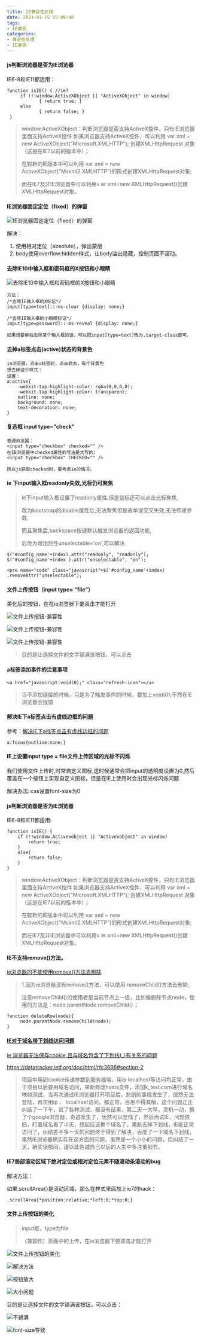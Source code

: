 ```yaml
---
title: IE兼容性处理
date: 2021-01-15 15:09:48
tags:
- IE兼容
categories:
- 兼容性处理
- IE兼容
---
```


#### js判断浏览器是否为IE浏览器

IE6-8和IE11都适用：

```
function isIE() { //ie?
     if (!!window.ActiveXObject || "ActiveXObject" in window)
            { return true; }
     else
            { return false; }
 }
```

> window.ActiveXObject：判断浏览器是否支持ActiveX控件，只有IE浏览器里面支持ActiveX控件
> 如果浏览器支持ActiveX控件，可以利用 var xml = new ActiveXObject("Microsoft.XMLHTTP"); 创建XMLHttpRequest 对象（这是在IE7以前的版本中）；
>
> 在较新的IE版本中可以利用 var xml = new ActiveXObject("Msxml2.XMLHTTP")的形式创建XMLHttpRequest对象;
>
> 而在IE7及非IE浏览器中可以利用v ar xml=new XMLHttpRequest()创建XMLHttpRequest对象。



#### IE浏览器固定定位（fixed）的弹窗

![IE浏览器固定定位（fixed）的弹窗](https://raw.githubusercontent.com/winney07/Images/main/winney07.github.io/IE%E5%85%BC%E5%AE%B9%E6%80%A7%E5%A4%84%E7%90%86/ie-fixed.png)

解决：

1. 使用相对定位（absolute），弹出蒙层
2. body使用overflow:hidden样式，让body溢出隐藏，控制页面不滚动。

#### 去除IE10中输入框和密码框的X按钮和小眼睛

![去除IE10中输入框和密码框的X按钮和小眼睛](https://raw.githubusercontent.com/winney07/Images/main/winney07.github.io/IE%E5%85%BC%E5%AE%B9%E6%80%A7%E5%A4%84%E7%90%86/ie10-input.png)

```
方法：
/*去除IE输入框的X标记*/
input[type=text]::-ms-clear {display: none;}

/*去除IE输入框的小眼睛标记*/
input[type=password]::-ms-reveal {display: none;}

如果想要单独去除某个输入框的话，可以把input[type=text]改为.target-class即可。
```

#### 去掉a标签点击(active)状态的背景色

```
ie浏览器，点击a标签时，点击状态，有个背景色
想去掉这个样式：
设置：
a:active{
    -webkit-tap-highlight-color: rgba(0,0,0,0);
    -webkit-tap-highlight-color: transparent;
    outline: none;
    background: none;
    text-decoration: none;
}
```

#### 复选框 input type="check"

```
普通浏览器：
<input type="checkbox" checked="" />
在IE浏览器中checked属性的写法是大写的:
<input type="checkbox" CHECKED="" />

所以js获取checked时，要考虑ie的情况。
```

#### ie 下input输入框readonly失效,光标仍可聚焦

> ie下input输入框设置了readonly属性,但是鼠标还可以点击光标聚焦,
>
> 改为bootstrap的disable属性后,无法聚焦但是表单提交又失效,无法传递参数,
>
> 而且聚焦后,backspace按键默认触发浏览器的返回功能,
>
> 后改为增加屈性unselectable='on',可以解决.

```
$("#config_name'+index).attr("readonly", "readonly");
$("#config_name'+index ).attr("unselectable", "on");
```

```
<pre name="code" class="javascript">$('#config_name'+index) .removeAttr("unselectable");
```

#### 文件上传按钮（input type= "file"）

美化后的按钮，在在ie浏览器下要双击才能打开

![文件上传按钮-兼容性](https://raw.githubusercontent.com/winney07/Images/main/winney07.github.io/IE%E5%85%BC%E5%AE%B9%E6%80%A7%E5%A4%84%E7%90%86/input-file.png)

![文件上传按钮-兼容性](https://raw.githubusercontent.com/winney07/Images/main/winney07.github.io/IE%E5%85%BC%E5%AE%B9%E6%80%A7%E5%A4%84%E7%90%86/input-file2.png)

![文件上传按钮-兼容性](https://raw.githubusercontent.com/winney07/Images/main/winney07.github.io/IE%E5%85%BC%E5%AE%B9%E6%80%A7%E5%A4%84%E7%90%86/input-file3.png)

> 目的是让选择文件的文字铺满该按钮，可以点击



#### a标签添加事件的注意事项

```
<a href="javascript:void(0);" class="refresh-icon"></a>
```

> 当不添加链接的时候，只是为了触发事件的时候，要加上void(0);不然在IE浏览器会报错

#### 解决IE下a标签点击有虚线边框的问题

参考：[解决IE下a标签点击有虚线边框的问题](https://blog.csdn.net/zhangxianya1/article/details/47128007)

```
a:focus{outline:none;}
```

#### IE上设置input type = file文件上传区域的光标不闪烁

我们使用文件上传时,时常自定义图标,这时候通常会把input的透明度设置为0,然后覆盖在一个按钮上实现自定义图标，但是在IE上使用时会出现光标闪烁问题

解决办法: css设置font-size为0

#### js判断浏览器是否为IE浏览器

IE6-8和IE11都适用:

```
function isIE() {
	if (!!window.Activexobject || "Activexobject" in window)
 		return true;
 	}
	else{
 		return false;
 	}
}
```

> window.ActiveXObject：判断浏览器是否支持ActiveX控件，只有IE浏览器里面支持ActiveX控件 如果浏览器支持ActiveX控件，可以利用 var xml = new ActiveXObject("Microsoft.XMLHTTP"); 创建XMLHttpRequest 对象（这是在IE7以前的版本中）；
>
> 在较新的IE版本中可以利用 var xml = new ActiveXObject("Msxml2.XMLHTTP")的形式创建XMLHttpRequest对象;
>
> 而在IE7及非IE浏览器中可以利用v ar xml=new XMLHttpRequest()创建XMLHttpRequest对象。

#### IE不支持remove()方法。

[ie浏览器的不能使用remove()方法去删除](https://blog.csdn.net/mengtianqq/article/details/79744394)

> 1.因为ie浏览器没有remove()方法，可以使用 removeChild()方法去删除;
>
> 注意removeChild()的使用者是当前节点上一级，比如像删除节点node，使用的方法是：node.parentNode.removeChild(）；

```
function deleteRow(node){
	 node.parentNode.removeChild(node);
}
```

#### [IE对于域名带下划线访问问题]( http://www.360doc.com/content/14/0826/17/432969_404801617.shtml)

[ie 浏览器无法保存cookie,且与域名包含了下划线(_)有关系的问题](https://blog.csdn.net/qidizi/article/details/44494169)

https://datatracker.ietf.org/doc/html/rfc3696#section-2

> 项目中用到cookie传递参数到服务器端，用ip localhost等访问均正常，由于项目以后要用域名访问，果断修改hosts文件，添加k_test.com进行域名映射测试，当再次通过IE浏览器打开项目后，悲剧的事情发生了，居然无法登陆，再次用ip 、 localhost访问，都正常，百思不得其解，这个问题正正纠结了一下午，试了各种测试，都没有结果，第二天一大早，灵机—动，换了个google浏览器，奇迹发生了，居然可以登陆了，然后再试IE，问题依旧，盯着域名看了半天，想起应该换个域名了，果断去掉下划线，IE能正常访问了，纠结差不多一天的问题终于得到了解决，百度了一下域名下划线，果然IE浏览器确实存在这方面的问题，虽然是一个小小的问题，但纠结了一天，确实很郁闷，谨以此告诫自己以后的人生中多注重细节。

#### IE7局部滚动区域下绝对定位或相对定位元素不随滚动条滚动的bug

解决方法： 

如果.scrollArea{}是滚动区域，那么在样式里面加上ie7的hack：

```
.scrollArea{*position:relative;*left:0;*top:0;}
```

#### 文件上传按钮的美化

> input框，type为file  
>
> （兼容性）页面中的上传，在ie浏览器下要双击才能打开

![文件上传按钮的美化](https://raw.githubusercontent.com/winney07/Images/main/Note/%E4%B8%8A%E4%BC%A0%E6%8C%89%E9%92%AE%E7%BE%8E%E5%8C%96%E6%A0%B7%E5%BC%8F.png)

![解决方法](https://raw.githubusercontent.com/winney07/Images/main/Note/%E4%B8%8A%E4%BC%A0%E6%8C%89%E9%92%AE%E7%BE%8E%E5%8C%96-%E8%A7%A3%E5%86%B3%E6%96%B9%E6%B3%95.png)

![按钮放大](https://raw.githubusercontent.com/winney07/Images/main/Note/%E4%B8%8A%E4%BC%A0%E6%8C%89%E9%92%AE-IE%E6%94%BE%E5%A4%A7.png)

![大小问题](https://raw.githubusercontent.com/winney07/Images/main/Note/%E4%B8%8A%E4%BC%A0%E6%8C%89%E9%92%AE-IE%E5%A4%A7%E5%B0%8F%E9%97%AE%E9%A2%98.png)



目的是让选择文件的文字铺满该按钮，可以点击：

![不铺满](https://raw.githubusercontent.com/winney07/Images/main/Note/%E4%B8%8A%E4%BC%A0%E6%8C%89%E9%92%AE-IE%E4%B8%8D%E9%93%BA%E6%BB%A1.png)

![font-size导致](https://raw.githubusercontent.com/winney07/Images/main/Note/%E4%B8%8A%E4%BC%A0%E6%8C%89%E9%92%AE-IE-font-size%E5%AF%BC%E8%87%B4.png)